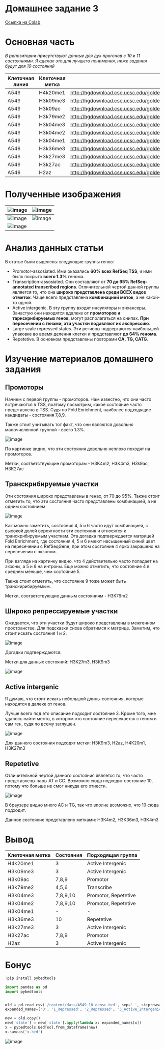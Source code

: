 # Домашнее задание 3

[Ссылка на Colab](https://colab.research.google.com/drive/1kDvaRw7zWF9B_64MGrwN-yKenPVgITMX?usp=sharing)

# Основная часть

*В репозитории присутствуют данные для дух прогонов с 10 и 11 состояниями. Я сделал это для лучшего понимания, ниже задания будут для 10 состояний*

| Клеточная линия | Клеточная метка | Ссылка                                                                                                                            | Имя при обработке |
| --------------- | --------------- | --------------------------------------------------------------------------------------------------------------------------------- | ----------------- |
| A549            | H4k20me1        | http://hgdownload.cse.ucsc.edu/goldenPath/hg19/encodeDCC/wgEncodeBroadHistone/wgEncodeBroadHistoneA549H4k20me1Etoh02AlnRep1.bam   | A549H4k20me1      |
| A549            | H3k09me3        | http://hgdownload.cse.ucsc.edu/goldenPath/hg19/encodeDCC/wgEncodeBroadHistone/wgEncodeBroadHistoneA549H3k09me3Etoh02AlnRep1.bam   | A549H3k09me3      |
| A549            | H3k09ac         | http://hgdownload.cse.ucsc.edu/goldenPath/hg19/encodeDCC/wgEncodeBroadHistone/wgEncodeBroadHistoneA549H3k09acEtoh02AlnRep1.bam    | A549H3k09ac       |
| A549            | H3k79me2        | http://hgdownload.cse.ucsc.edu/goldenPath/hg19/encodeDCC/wgEncodeBroadHistone/wgEncodeBroadHistoneA549H3k79me2Dex100nmAlnRep1.bam | A549H3k79me2      |
| A549            | H3k04me3        | http://hgdownload.cse.ucsc.edu/goldenPath/hg19/encodeDCC/wgEncodeBroadHistone/wgEncodeBroadHistoneA549H3k04me3Dex100nmAlnRep1.bam | A549H3k04me3      |
| A549            | H3k04me2        | http://hgdownload.cse.ucsc.edu/goldenPath/hg19/encodeDCC/wgEncodeBroadHistone/wgEncodeBroadHistoneA549H3k04me2Dex100nmAlnRep1.bam | A549H3k04me2      |
| A549            | H3k04me1        | http://hgdownload.cse.ucsc.edu/goldenPath/hg19/encodeDCC/wgEncodeBroadHistone/wgEncodeBroadHistoneA549H3k04me1Dex100nmAlnRep1.bam | A549H3k04me1      |
| A549            | H3k36me3        | http://hgdownload.cse.ucsc.edu/goldenPath/hg19/encodeDCC/wgEncodeBroadHistone/wgEncodeBroadHistoneA549H3k36me3Dex100nmAlnRep1.bam | A549H3k36me3      |
| A549            | H3k27me3        | http://hgdownload.cse.ucsc.edu/goldenPath/hg19/encodeDCC/wgEncodeBroadHistone/wgEncodeBroadHistoneA549H3k27me3Dex100nmAlnRep1.bam  | A549H3k27me3      |
| A549            | H3k27ac         | http://hgdownload.cse.ucsc.edu/goldenPath/hg19/encodeDCC/wgEncodeBroadHistone/wgEncodeBroadHistoneA549H3k27acDex100nmAlnRep1.bam  | A549H3k27ac       |
| A549            | H2az            | http://hgdownload.cse.ucsc.edu/goldenPath/hg19/encodeDCC/wgEncodeBroadHistone/wgEncodeBroadHistoneA549H2azDex100nmAlnRep1.bam     | A549H2az          |

# Полученные изображения

|![image](https://user-images.githubusercontent.com/71254839/160299709-16919dea-2a81-4e49-a033-677da8f82185.png)|![image](https://user-images.githubusercontent.com/71254839/160299737-080f0276-625c-438a-909f-451ca4e80bc7.png)|
|---|---|
|![image](https://user-images.githubusercontent.com/71254839/160299746-a89fd997-0bfa-4033-ac22-4b3f83c89e9d.png)|![image](https://user-images.githubusercontent.com/71254839/160299753-4d8eb404-8837-4aa6-9029-5a498bc50f3f.png)|
|![image](https://user-images.githubusercontent.com/71254839/160299759-9befc68d-8e6a-46d3-afc9-3b23271190a4.png)||

# Анализ данных статьи

В статье были выделены следующие группы генов:
- Promotor-assosiated. Ими оказались **60% всех RefSeq TSS**, и ими было покрыто **всего 1.3%** генома. 
- Transcription-assosiated. Они составляют от **70 до 95% RefSeq-annotated transcribed regions**. Отличительной чертой данной группы является то, что она **широко представлена среди ВСЕХ видов отметок**. Чаще всего представлена **комбинацией меток**, а не какой-то одной.
- Active intergenic. В эту группу входят инсуляторы и энхансеры. Зачастую они находятся вдалеке от **промоторов и тарнскрибируемых генов**, могут располагаться на снипах. **При пересечении с генами, эти участки подавляют их экспрессию**.
- Large scale repressed states. Эти регионы подвергаются наибольшей упаковке во время деления клетки и представляют **до 64% генома**.
- Repetetive. В основном представлены повторами **CA, TG, CATG**.

# Изучение материалов домашнего задания

## Промоторы

Начнем с первой группы - промоторов. Нам известно, что они часто встречаются в TSS, поэтому посмотрим, какое состояние часто представлено в TSS. Судя по Fold Enrichment, наиболее подходящие кандидаты - состояния 7,8,9. 

Также стоит учитывать тот факт, что они являются довольно малочисленной группой - всего 1.3%.

![image](https://user-images.githubusercontent.com/71254839/160302576-840ce714-22c1-4dca-a9ce-d86fc1fe1060.png)

По картинке видно, что эти состояния довольно неплохо походят на промоторов. 

Метки, соответствующие промоторам - H3K4m2, H3K4m3, H3k9ac, H3K27ac

## Транскрибируемые участки

Эти состояния широко представлены в генах, от 70 до 95%. Также стоит отметить то, что эти состояния часто представлены комбинацией, а не одним состоянием.

![image](https://user-images.githubusercontent.com/71254839/160303008-b3e36157-d1de-49aa-a302-5221cc3bee5b.png)

Как можно заметить, состояния 4, 5 и 6 часто идут комбинацией, с высокой долей вероятности эти состояния и относятся к транскрибируемым участкам. Эта догадка подтверждается матрицей Fold Enrichment, где состояния 4, 5 и 6 имеют насыщенный синий цвет на пересечении с RefSeqGene, при этом состояние 4 ярко закрашено на пересечении с экзоном.

При взгляде на картинку видно, что 4 действительно часто попадает на экзоны, а 5 и 6 на интроны. Еще можно отметить, что состояние 4 в среднем меньше, чем состояние 5.

Также стоит отметить, что состояние 9 тоже может быть транскирибируемым.

Метки, соответствующие данным состояниям - H3K79m2

## Широко репрессируемые участки

Ожидается, что эти участки будут широко представлены в межгенном пространстве. Для подсказки снова обратимся к матрице. Заметим, что стоит искать состояния 1 и 2.

![image](https://user-images.githubusercontent.com/71254839/160303518-2cd1cf60-9a68-437a-a133-612fa74e93be.png)

Догадки подтверждаются. 

Метки для данных состояний: H3K27m3, H3K9m3

![image](https://user-images.githubusercontent.com/71254839/160303774-1a2d8ddb-a330-4a21-b035-0a417edf6287.png)

## Active intergenic

Я думаю, что стоит искать небольшой длины состояния, которые находятся в далеке от генов.

Лучше всего под это описание подходит состояние 3. Кроме того, мне удалось найти место, в котором это состояние пересекается с геном и сам ген, судя по всему заглушен.

![image](https://user-images.githubusercontent.com/71254839/160303937-19f54d80-ed4d-43e0-8079-0d4bb39b29f6.png)

Для данного состояния подходят метки: H3K9m3, H2az, H4K20m1, H3K27m3

## Repetetive

Отличительной чертой данного состояния является то, что часто представлены пары AT и CG. Возможно сюда подходит состояние 10, потому что больше не смог никуда его отнести. 

![image](https://user-images.githubusercontent.com/71254839/160304293-d4713e85-bda7-4fbf-88a2-84338dccba94.png)

В браузере видно много АС и ТG, так что вполне возможно, что 10 сюда подходит.

Данное состояние представлено метками: H3K4m2, H3K36m3, H3K4m3

# Вывод

| Клеточная метка | Состояния | Подходящая группа    |
| --------------- | --------- | -------------------- |
| H4k20me1        | 3         | Active Intergenic    |
| H3k09me3        | 3         | Active Intergenic    |
| H3k09ac         | 7,8,9     | Promotor             |
| H3k79me2        | 4,5,6     | Transcribe           |
| H3k04me3        | 7,8,9,10  | Promotor, Repetetive |
| H3k04me2        | 7,8,9,10  | Promotor, Repetetive |
| H3k04me1        | -         | -                    |
| H3k36me3        | 10        | Repetetive           |
| H3k27me3        | 3         | Active Intergenic    |
| H3k27ac         | 7,8,9     | Promotor             |
| H2az            | 3         | Active Intergenic    | 

# Бонус

```python
!pip install pybedtools

import pandas as pd
import pybedtools


old = pd.read_csv('/content/data/A549_10_dense.bed', sep=' ', skiprows=1, names=['0', '1', '2', 'state', '3', '4', '5', '6', '7'])
expanded_names=['0', '1_Repressed', '2_Repressed', '3_Active_Intergenic', '4_Intron', '5_Exon', '6_Exon', '7_Inactive/poised_Promoter', '8_Weak_promotor', '9_Active_promotor', '10_Repetetive']

new = old.copy()
new['state'] = new['state'].apply(lambda x: expanded_names[x])
x = pybedtools.BedTool.from_dataframe(new)
x.saveas('x.bed')
```

![image](https://user-images.githubusercontent.com/71254839/160305217-b30431b6-dc03-4aa1-af9f-69793f3568bd.png)


